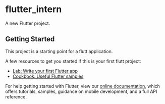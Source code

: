 # flutter_intern

A new Flutter project.

## Getting Started

This project is a starting point for a flutt application.

A few resources to get you started if this is your first flutt project:

- [Lab: Write your first Flutter app](https://flutter.dev/docs/get-started/codelab)
- [Cookbook: Useful Flutter samples](https://flutter.dev/docs/cookbook)

For help getting started with Flutter, view our
[online documentation](https://flutter.dev/docs), which offers tutorials,
samples, guidance on mobile development, and a full API reference.
